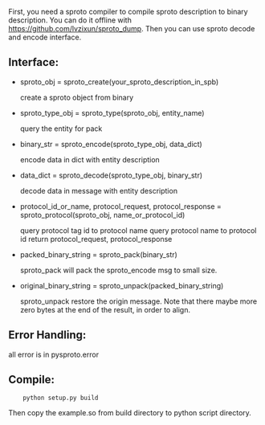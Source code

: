 First, you need a sproto compiler to compile sproto
description to binary description. You can do it offline with https://github.com/lvzixun/sproto_dump. 
Then you can use sproto decode and encode interface.

Interface:
----------

* sproto_obj = sproto_create(your_sproto_description_in_spb)

    create a sproto object from binary

* sproto_type_obj = sproto_type(sproto_obj, entity_name)

    query the entity for pack

* binary_str = sproto_encode(sproto_type_obj, data_dict)

    encode data in dict with entity description

* data_dict = sproto_decode(sproto_type_obj, binary_str)

    decode data in message with entity description
    
* protocol_id_or_name, protocol_request, protocol_response = sproto_protocol(sproto_obj, name_or_protocol_id)

    query protocol tag id to protocol name
    query protocol name to protocol id
    return protocol_request, protocol_response

* packed_binary_string = sproto_pack(binary_str)

    sproto_pack will pack the sproto_encode msg to small size.
    
* original_binary_string = sproto_unpack(packed_binary_string)
 
    sproto_unpack restore the origin message. Note that there maybe more zero bytes at the end of the result, in order to align.

Error Handling:
---------------
all error is in pysproto.error

Compile:
--------

```
    python setup.py build
```
    
Then copy the example.so from build directory to python script directory.
